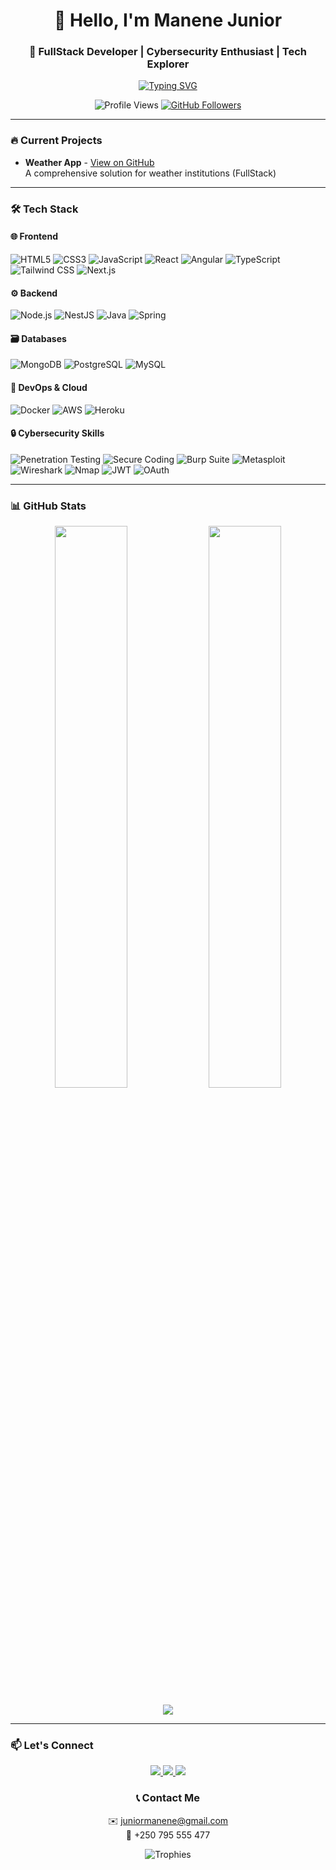 <h1 align="center">👋 Hello, I'm Manene Junior</h1>
<h3 align="center">🚀 FullStack Developer | Cybersecurity Enthusiast | Tech Explorer</h3>

<p align="center">
  <a href="https://git.io/typing-svg">
    <img src="https://readme-typing-svg.demolab.com?font=Fira+Code&pause=1000&color=22D3EE&center=true&vCenter=true&width=435&lines=Crafting+digital+experiences;Turning+ideas+into+reality;Building+with+safety+in+mind" alt="Typing SVG" />
  </a>
</p>

<p align="center">
  <img src="https://komarev.com/ghpvc/?username=sm-junior0&label=Profile+Views&color=0e75b6&style=flat" alt="Profile Views" />
  <a href="https://github.com/sm-junior0?tab=followers">
    <img src="https://img.shields.io/github/followers/sm-junior0?label=Followers&style=social" alt="GitHub Followers">
  </a>
</p>

---

### 🔥 Current Projects
- **Weather App** - [View on GitHub](https://github.com/sm-junior0/spring-weather-fullstack)  
  A comprehensive solution for weather institutions (FullStack)

---

### 🛠️ Tech Stack

#### 🌐 Frontend
![HTML5](https://img.shields.io/badge/-HTML5-E34F26?style=flat-square&logo=html5&logoColor=white)
![CSS3](https://img.shields.io/badge/-CSS3-1572B6?style=flat-square&logo=css3)
![JavaScript](https://img.shields.io/badge/-JavaScript-F7DF1E?style=flat-square&logo=javascript&logoColor=black)
![React](https://img.shields.io/badge/-React-61DAFB?style=flat-square&logo=react&logoColor=black)
![Angular](https://img.shields.io/badge/-Angular-DD0031?style=flat-square&logo=angular)
![TypeScript](https://img.shields.io/badge/-TypeScript-3178C6?style=for-the-badge&logo=typescript&logoColor=white)
![Tailwind CSS](https://img.shields.io/badge/-Tailwind_CSS-38B2AC?style=for-the-badge&logo=tailwind-css&logoColor=white)
![Next.js](https://img.shields.io/badge/-Next.js-000000?style=for-the-badge&logo=nextdotjs&logoColor=white)

#### ⚙️ Backend
![Node.js](https://img.shields.io/badge/-Node.js-339933?style=flat-square&logo=node.js&logoColor=white)
![NestJS](https://img.shields.io/badge/-NestJS-E0234E?style=flat-square&logo=nestjs&logoColor=white)
![Java](https://img.shields.io/badge/-Java-007396?style=flat-square&logo=java)
![Spring](https://img.shields.io/badge/-Spring-6DB33F?style=flat-square&logo=spring&logoColor=white)

#### 🗃️ Databases
![MongoDB](https://img.shields.io/badge/-MongoDB-47A248?style=flat-square&logo=mongodb&logoColor=white)
![PostgreSQL](https://img.shields.io/badge/-PostgreSQL-336791?style=flat-square&logo=postgresql)
![MySQL](https://img.shields.io/badge/-MySQL-4479A1?style=flat-square&logo=mysql&logoColor=white)

#### 🚀 DevOps & Cloud
![Docker](https://img.shields.io/badge/-Docker-2496ED?style=flat-square&logo=docker&logoColor=white)
![AWS](https://img.shields.io/badge/-AWS-232F3E?style=flat-square&logo=amazon-aws)
![Heroku](https://img.shields.io/badge/-Heroku-430098?style=flat-square&logo=heroku)

#### 🔒 Cybersecurity Skills

![Penetration Testing](https://img.shields.io/badge/-PenTesting-FF6D00?style=for-the-badge&logo=kalilinux&logoColor=white)
![Secure Coding](https://img.shields.io/badge/-Secure_Coding-4EAA25?style=for-the-badge&logo=git&logoColor=white)
![Burp Suite](https://img.shields.io/badge/-Burp_Suite-000000?style=for-the-badge)
![Metasploit](https://img.shields.io/badge/-Metasploit-FF0000?style=for-the-badge)
![Wireshark](https://img.shields.io/badge/-Wireshark-1679A7?style=for-the-badge&logo=wireshark&logoColor=white)
![Nmap](https://img.shields.io/badge/-Nmap-FFFFFF?style=for-the-badge&logo=nmap&logoColor=black)
![JWT](https://img.shields.io/badge/-JWT-000000?style=for-the-badge&logo=jsonwebtokens)
![OAuth](https://img.shields.io/badge/-OAuth-FFFFFF?style=for-the-badge&logo=oauth&logoColor=black)




---

### 📊 GitHub Stats

<p align="center">
  <img width="48%" src="https://github-readme-stats.vercel.app/api?username=sm-junior0&show_icons=true&theme=radical" />
  <img width="48%" src="https://github-readme-streak-stats.herokuapp.com/?user=sm-junior0&theme=radical" />
</p>

<p align="center">
  <img src="https://github-readme-stats.vercel.app/api/top-langs/?username=sm-junior0&layout=compact&theme=radical" />
</p>

---

### 📫 Let's Connect

<p align="center">
  <a href="https://linkedin.com/in/manenejunior" target="_blank">
    <img src="https://img.shields.io/badge/LinkedIn-0077B5?style=for-the-badge&logo=linkedin&logoColor=white" />
  </a>
  <a href="https://www.instagram.com/sm_juni01" target="_blank">
    <img src="https://img.shields.io/badge/Instagram-E4405F?style=for-the-badge&logo=instagram&logoColor=white" />
  </a>
  <a href="mailto:juniormanene@gmail.com">
    <img src="https://img.shields.io/badge/Gmail-D14836?style=for-the-badge&logo=gmail&logoColor=white" />
  </a>
</p>

<h3 align="center">📞 Contact Me</h3>
<p align="center">
  ✉️ <a href="mailto:juniormanene@gmail.com">juniormanene@gmail.com</a><br>
  📱 +250 795 555 477
</p>

<p align="center">
  <img src="https://github-profile-trophy.vercel.app/?username=sm-junior0&theme=onedark&row=2&column=4" alt="Trophies" />
</p>
